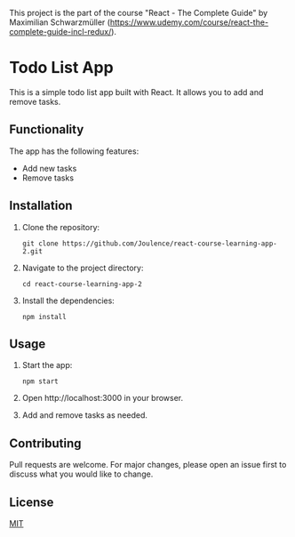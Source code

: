 This project is the part of the course "React - The Complete Guide" by Maximilian Schwarzmüller (https://www.udemy.com/course/react-the-complete-guide-incl-redux/).

# Todo List App

This is a simple todo list app built with React. It allows you to add and remove tasks.

## Functionality

The app has the following features:

- Add new tasks
- Remove tasks

## Installation

1. Clone the repository:

   ```
   git clone https://github.com/Joulence/react-course-learning-app-2.git
   ```

2. Navigate to the project directory:

   ```
   cd react-course-learning-app-2
   ```

3. Install the dependencies:

   ```
   npm install
   ```

## Usage

1. Start the app:

   ```
   npm start
   ```

2. Open http://localhost:3000 in your browser.

3. Add and remove tasks as needed.

## Contributing

Pull requests are welcome. For major changes, please open an issue first to discuss what you would like to change.

## License

[MIT](https://choosealicense.com/licenses/mit/)